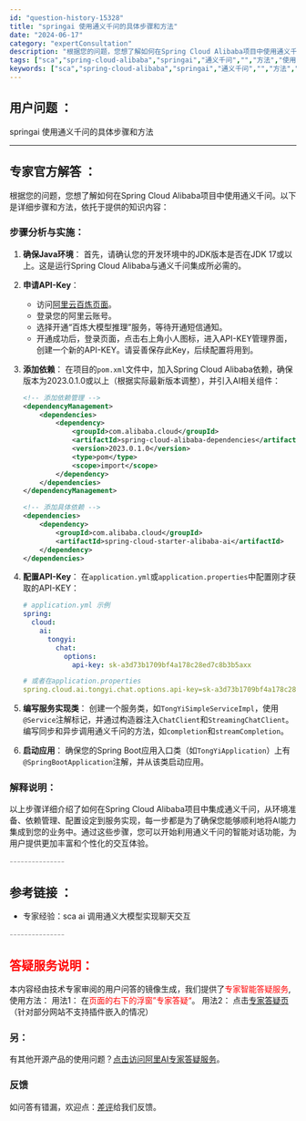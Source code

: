 ```yaml
---
id: "question-history-15328"
title: "springai 使用通义千问的具体步骤和方法"
date: "2024-06-17"
category: "expertConsultation"
description: "根据您的问题，您想了解如何在Spring Cloud Alibaba项目中使用通义千问。以下是详细步骤和方法，依托于提供的知识内容：### 步骤分析与实施：1. **确保Java环境**：   首先，请确认您的开发环境中的JDK版本是否在JDK 17或以上。这是运行Spring Cloud Alib"
tags: ["sca","spring-cloud-alibaba","springai","通义千问","","方法","使用"]
keywords: ["sca","spring-cloud-alibaba","springai","通义千问","","方法","使用"]
---
```


## 用户问题 ： 
 springai 使用通义千问的具体步骤和方法  

---------------
## 专家官方解答 ：

根据您的问题，您想了解如何在Spring Cloud Alibaba项目中使用通义千问。以下是详细步骤和方法，依托于提供的知识内容：

### 步骤分析与实施：

1. **确保Java环境**：
   首先，请确认您的开发环境中的JDK版本是否在JDK 17或以上。这是运行Spring Cloud Alibaba与通义千问集成所必需的。

2. **申请API-Key**：
   - 访问[阿里云百炼页面](https://www.aliyun.com/product/bailian)。
   - 登录您的阿里云账号。
   - 选择开通“百炼大模型推理”服务，等待开通短信通知。
   - 开通成功后，登录页面，点击右上角小人图标，进入API-KEY管理界面，创建一个新的API-KEY。请妥善保存此Key，后续配置将用到。

3. **添加依赖**：
   在项目的`pom.xml`文件中，加入Spring Cloud Alibaba依赖，确保版本为2023.0.1.0或以上（根据实际最新版本调整），并引入AI相关组件：
   ```xml
   <!-- 添加依赖管理 -->
   <dependencyManagement>
       <dependencies>
           <dependency>
               <groupId>com.alibaba.cloud</groupId>
               <artifactId>spring-cloud-alibaba-dependencies</artifactId>
               <version>2023.0.1.0</version>
               <type>pom</type>
               <scope>import</scope>
           </dependency>
       </dependencies>
   </dependencyManagement>

   <!-- 添加具体依赖 -->
   <dependencies>
       <dependency>
           <groupId>com.alibaba.cloud</groupId>
           <artifactId>spring-cloud-starter-alibaba-ai</artifactId>
       </dependency>
   </dependencies>
   ```

4. **配置API-Key**：
   在`application.yml`或`application.properties`中配置刚才获取的API-KEY：
   ```yaml
   # application.yml 示例
   spring:
     cloud:
       ai:
         tongyi:
           chat:
             options:
               api-key: sk-a3d73b1709bf4a178c28ed7c8b3b5axx
   
   # 或者在application.properties
   spring.cloud.ai.tongyi.chat.options.api-key=sk-a3d73b1709bf4a178c28ed7c8b3b5axx
   ```

5. **编写服务实现类**：
   创建一个服务类，如`TongYiSimpleServiceImpl`，使用`@Service`注解标记，并通过构造器注入`ChatClient`和`StreamingChatClient`。编写同步和异步调用通义千问的方法，如`completion`和`streamCompletion`。

6. **启动应用**：
   确保您的Spring Boot应用入口类（如`TongYiApplication`）上有`@SpringBootApplication`注解，并从该类启动应用。

### 解释说明：
以上步骤详细介绍了如何在Spring Cloud Alibaba项目中集成通义千问，从环境准备、依赖管理、配置设定到服务实现，每一步都是为了确保您能够顺利地将AI能力集成到您的业务中。通过这些步骤，您可以开始利用通义千问的智能对话功能，为用户提供更加丰富和个性化的交互体验。


<font color="#949494">---------------</font> 


## 参考链接 ：

* 专家经验：sca ai 调用通义大模型实现聊天交互 


 <font color="#949494">---------------</font> 
 


## <font color="#FF0000">答疑服务说明：</font> 

本内容经由技术专家审阅的用户问答的镜像生成，我们提供了<font color="#FF0000">专家智能答疑服务</font>,使用方法：
用法1： 在<font color="#FF0000">页面的右下的浮窗”专家答疑“</font>。
用法2： 点击[专家答疑页](https://answer.opensource.alibaba.com/docs/intro)（针对部分网站不支持插件嵌入的情况）
### 另：


有其他开源产品的使用问题？[点击访问阿里AI专家答疑服务](https://answer.opensource.alibaba.com/docs/intro)。
### 反馈
如问答有错漏，欢迎点：[差评](https://ai.nacos.io/user/feedbackByEnhancerGradePOJOID?enhancerGradePOJOId=15603)给我们反馈。
